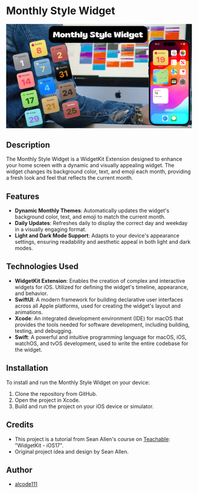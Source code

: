 # Monthly Style Widget

<img src="monthly-style-widget.png" alt="App Screenshots" width="800">

## Description

The Monthly Style Widget is a WidgetKit Extension designed to enhance your home screen with a dynamic and visually appealing widget. The widget changes its background color, text, and emoji each month, providing a fresh look and feel that reflects the current month.

## Features

- **Dynamic Monthly Themes**: Automatically updates the widget's background color, text, and emoji to match the current month.
- **Daily Updates**: Refreshes daily to display the correct day and weekday in a visually engaging format.
- **Light and Dark Mode Support**: Adapts to your device's appearance settings, ensuring readability and aesthetic appeal in both light and dark modes.

## Technologies Used

- **WidgetKit Extension**: Enables the creation of complex and interactive widgets for iOS. Utilized for defining the widget's timeline, appearance, and behavior.
- **SwiftUI**: A modern framework for building declarative user interfaces across all Apple platforms, used for creating the widget's layout and animations.
- **Xcode**: An integrated development environment (IDE) for macOS that provides the tools needed for software development, including building, testing, and debugging.
- **Swift**: A powerful and intuitive programming language for macOS, iOS, watchOS, and tvOS development, used to write the entire codebase for the widget.

## Installation

To install and run the Monthly Style Widget on your device:

1. Clone the repository from GitHub.
2. Open the project in Xcode.
3. Build and run the project on your iOS device or simulator.


## Credits

- This project is a tutorial from Sean Allen's course on [Teachable](https://seanallen.teachable.com/courses/enrolled/1858387): "WidgetKit - iOS17".
- Original project idea and design by Sean Allen.

## Author

- [alcode111](https://github.com/alcode111)
